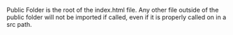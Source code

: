 Public Folder is the root of the index.html file.
Any other file outside of the public folder will not be imported if called, even if it is properly called on in a src path.
